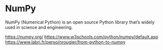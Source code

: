 # NumPy

NumPy (Numerical Python) is an open source Python library that’s widely used in science and engineering. 

https://numpy.org/
https://www.w3schools.com/python/numpy/default.asp
https://www.labri.fr/perso/nrougier/from-python-to-numpy
